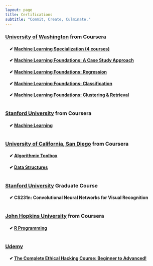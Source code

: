 ```yaml
---
layout: page
title: Certifications
subtitle: "Commit, Create, Culminate."
---
```


### <u>University of Washington</u> from Coursera<br>
#### &nbsp;&nbsp;&nbsp;&nbsp;✔ [Machine Learning Specialization (4 courses)](https://www.coursera.org/account/accomplishments/specialization/certificate/DSAS23JZKGG6)
#### &nbsp;&nbsp;&nbsp;&nbsp;✔ [Machine Learning Foundations: A Case Study Approach](https://www.coursera.org/account/accomplishments/certificate/KBN26TGYRFS2)
#### &nbsp;&nbsp;&nbsp;&nbsp;✔ [Machine Learning Foundations: Regression](https://www.coursera.org/account/accomplishments/certificate/6MD63T837DRW)
#### &nbsp;&nbsp;&nbsp;&nbsp;✔ [Machine Learning Foundations: Classification](https://www.coursera.org/account/accomplishments/certificate/6WG9X8M3XDCD)
#### &nbsp;&nbsp;&nbsp;&nbsp;✔ [Machine Learning Foundations: Clustering & Retrieval](https://www.coursera.org/account/accomplishments/certificate/MM93FX3USFY3)<br><br>

### <u>Stanford University</u> from Coursera
#### &nbsp;&nbsp;&nbsp;&nbsp;✔ [Machine Learning](https://www.coursera.org/account/accomplishments/certificate/JCU22MWZSVHS)<br><br>

### <u>University of California, San Diego</u> from Coursera
#### &nbsp;&nbsp;&nbsp;&nbsp;✔ [Algorithmic Toolbox](https://www.coursera.org/account/accomplishments/certificate/DEUBHDVKGD3A)
#### &nbsp;&nbsp;&nbsp;&nbsp;✔ [Data Structures](https://www.coursera.org/account/accomplishments/certificate/NULMGEKZ5CSY)<br><br>

### <u>Stanford University</u> Graduate Course
#### &nbsp;&nbsp;&nbsp;&nbsp;✔ CS231n: Convolutional Neural Networks for Visual Recognition<br><br>

### <u>John Hopkins University</u> from Coursera
#### &nbsp;&nbsp;&nbsp;&nbsp;✔ [R Programming](https://www.coursera.org/account/accomplishments/certificate/Y69XRGC2M35V)<br><br>

### <u>Udemy</u>
#### &nbsp;&nbsp;&nbsp;&nbsp;✔ [The Complete Ethical Hacking Course: Beginner to Advanced!](https://www.udemy.com/certificate/UC-ZJTYGNIY/)

